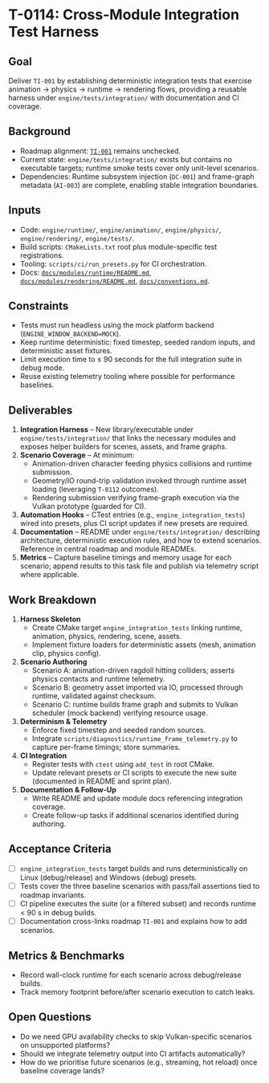 # T-0114: Cross-Module Integration Test Harness

## Goal
Deliver `TI-001` by establishing deterministic integration tests that exercise animation → physics → runtime → rendering flows,
providing a reusable harness under `engine/tests/integration/` with documentation and CI coverage.

## Background
- Roadmap alignment: [`TI-001`](../ROADMAP.md#ti-001-integration-suites) remains unchecked.
- Current state: `engine/tests/integration/` exists but contains no executable targets; runtime smoke tests cover only unit-level
  scenarios.
- Dependencies: Runtime subsystem injection (`DC-001`) and frame-graph metadata (`AI-003`) are complete, enabling stable
  integration boundaries.

## Inputs
- Code: `engine/runtime/`, `engine/animation/`, `engine/physics/`, `engine/rendering/`, `engine/tests/`.
- Build scripts: `CMakeLists.txt` root plus module-specific test registrations.
- Tooling: `scripts/ci/run_presets.py` for CI orchestration.
- Docs: [`docs/modules/runtime/README.md`](../modules/runtime/README.md),
  [`docs/modules/rendering/README.md`](../modules/rendering/README.md), [`docs/conventions.md`](../conventions.md).

## Constraints
- Tests must run headless using the mock platform backend (`ENGINE_WINDOW_BACKEND=MOCK`).
- Keep runtime deterministic: fixed timestep, seeded random inputs, and deterministic asset fixtures.
- Limit execution time to ≤ 90 seconds for the full integration suite in debug mode.
- Reuse existing telemetry tooling where possible for performance baselines.

## Deliverables
1. **Integration Harness** – New library/executable under `engine/tests/integration/` that links the necessary modules and exposes
   helper builders for scenes, assets, and frame graphs.
2. **Scenario Coverage** – At minimum:
   - Animation-driven character feeding physics collisions and runtime submission.
   - Geometry/IO round-trip validation invoked through runtime asset loading (leveraging `T-0112` outcomes).
   - Rendering submission verifying frame-graph execution via the Vulkan prototype (guarded for CI).
3. **Automation Hooks** – CTest entries (e.g., `engine_integration_tests`) wired into presets, plus CI script updates if new
   presets are required.
4. **Documentation** – README under `engine/tests/integration/` describing architecture, deterministic execution rules, and how to
   extend scenarios. Reference in central roadmap and module READMEs.
5. **Metrics** – Capture baseline timings and memory usage for each scenario; append results to this task file and publish via
   telemetry script where applicable.

## Work Breakdown
1. **Harness Skeleton**
   - Create CMake target `engine_integration_tests` linking runtime, animation, physics, rendering, scene, assets.
   - Implement fixture loaders for deterministic assets (mesh, animation clip, physics config).
2. **Scenario Authoring**
   - Scenario A: animation-driven ragdoll hitting colliders; asserts physics contacts and runtime telemetry.
   - Scenario B: geometry asset imported via IO, processed through runtime, validated against checksum.
   - Scenario C: runtime builds frame graph and submits to Vulkan scheduler (mock backend) verifying resource usage.
3. **Determinism & Telemetry**
   - Enforce fixed timestep and seeded random sources.
   - Integrate `scripts/diagnostics/runtime_frame_telemetry.py` to capture per-frame timings; store summaries.
4. **CI Integration**
   - Register tests with `ctest` using `add_test` in root CMake.
   - Update relevant presets or CI scripts to execute the new suite (documented in README and sprint plan).
5. **Documentation & Follow-Up**
   - Write README and update module docs referencing integration coverage.
   - Create follow-up tasks if additional scenarios identified during authoring.

## Acceptance Criteria
- [ ] `engine_integration_tests` target builds and runs deterministically on Linux (debug/release) and Windows (debug) presets.
- [ ] Tests cover the three baseline scenarios with pass/fail assertions tied to roadmap invariants.
- [ ] CI pipeline executes the suite (or a filtered subset) and records runtime < 90 s in debug builds.
- [ ] Documentation cross-links roadmap `TI-001` and explains how to add scenarios.

## Metrics & Benchmarks
- Record wall-clock runtime for each scenario across debug/release builds.
- Track memory footprint before/after scenario execution to catch leaks.

## Open Questions
- Do we need GPU availability checks to skip Vulkan-specific scenarios on unsupported platforms?
- Should we integrate telemetry output into CI artifacts automatically?
- How do we prioritise future scenarios (e.g., streaming, hot reload) once baseline coverage lands?
